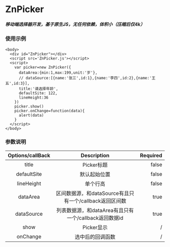 # ZnPicker
##### 移动端选择器开发，基于原生JS，无任何依赖，体积小（压缩后仅4k）
### 使用示例

    <body>
      <div id="ZnPicker"></div>
      <script src='ZnPicker.js'></script>
      <script>
        var picker=new ZnPicker({
          dataArea:{min:1,max:199,unit:'岁'},
          // dataSource:[{name:'张三',id:1},{name:'李四',id:2},{name:'王五',id:3}],
          title:'请选择年龄',
          defaultSite: 122,
          lineHeight:36
        })
        picker.show()
        picker.onChange=function(data){
          alert(data)
        }
      </script>
    </body>
  
### 参数说明

|Options/callBack|Description|Required|
| :-----------: |:-------------:|------:|
| title      | Picker标题 | false |
| defaultSite      | 默认起始位置      |   false |
|  lineHeight | 单个行高      |   false |
|  dataArea      | 区间数据源，和dataSource有且只有一个/callback返回区间数 | true |
| dataSource      | 列表数据源，和dataArea有且只有一个/callback返回数据id      |  true |
| show | Picker显示     |    / |
| onChange      | 选中后的回调函数 | / |
